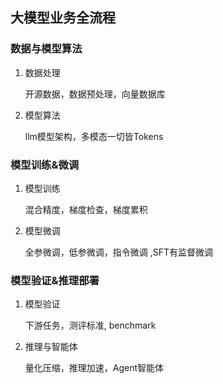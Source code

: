## 大模型业务全流程

### 数据与模型算法

1. 数据处理

   开源数据，数据预处理，向量数据库

2. 模型算法

   llm模型架构，多模态一切皆Tokens

### 模型训练&微调

1. 模型训练

   混合精度，梯度检查，梯度累积

2. 模型微调

   全参微调，低参微调，指令微调 ,SFT有监督微调

### 模型验证&推理部署

1. 模型验证

   下游任务，测评标准, benchmark

2. 推理与智能体

    量化压缩，推理加速，Agent智能体